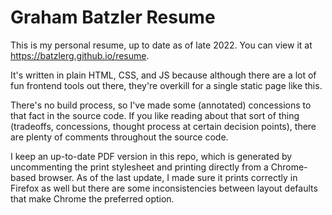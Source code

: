 # Graham Batzler Resume

This is my personal resume, up to date as of late 2022. You can view it at https://batzlerg.github.io/resume.

It's written in plain HTML, CSS, and JS because although there are a lot of fun frontend tools out there, they're overkill for a single static page like this.

There's no build process, so I've made some (annotated) concessions to that fact in the source code. If you like reading about that sort of thing (tradeoffs, concessions, thought process at certain decision points), there are plenty of comments throughout the source code.

I keep an up-to-date PDF version in this repo, which is generated by uncommenting the print stylesheet and printing directly from a Chrome-based browser. As of the last update, I made sure it prints correctly in Firefox as well but there are some inconsistencies between layout defaults that make Chrome the preferred option.